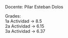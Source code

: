 Docente: Pilar Esteban Dolos

Grades:  
1a Actividad -> 8.5  
2a Actividad -> 6.15  
3a Actividad -> 6.37  
